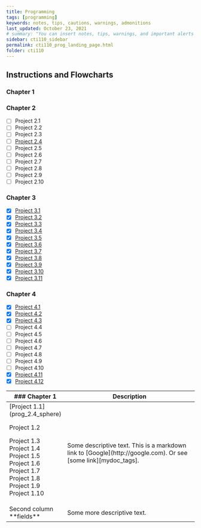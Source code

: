 ```yaml
---
title: Programming
tags: [programming]
keywords: notes, tips, cautions, warnings, admonitions
last_updated: October 23, 2021
# summary: "You can insert notes, tips, warnings, and important alerts in your content. These notes are stored as shortcodes made available through the linksrefs.hmtl include."
sidebar: cti110_sidebar
permalink: cti110_prog_landing_page.html
folder: cti110
---
```

## Instructions and Flowcharts

### Chapter 1

<!-- 
- [ ][Project 1.1](cti110_prog_2.4_sphere)
- [ ] Project 1.2
- [ ] Project 1.3
- [ ] Project 1.4
- [ ] Project 1.5
- [ ] Project 1.6
- [ ] Project 1.7
- [ ] Project 1.8
- [ ] Project 1.9
- [ ] Project 1.10 -->

### Chapter 2

- [ ] Project 2.1
- [ ] Project 2.2
- [ ] Project 2.3
- [ ] [Project 2.4](prog_2.4_sphere)
- [ ] Project 2.5
- [ ] Project 2.6
- [ ] Project 2.7
- [ ] Project 2.8
- [ ] Project 2.9
- [ ] Project 2.10

### Chapter 3

- [X] [Project 3.1](prog_3.1_equilateral)
- [X] [Project 3.2](prog_3.2_right)
- [X] [Project 3.3](prog_3.3_guess)
- [X] [Project 3.4](prog_3.4_bouncy)
- [X] [Project 3.5](prog_3.5_population)
- [X] [Project 3.6](prog_3.6_leibniz)
- [X] [Project 3.7](prog_3.7_salary)
- [X] [Project 3.8](prog_3.8_gcd)
- [X] [Project 3.9](prog_3.9_sum)
- [X] [Project 3.10](prog_3.10_tidbit)
- [X] [Project 3.11](prog_3.11_sevens)

### Chapter 4

- [X] [Project 4.1](prog_4.1_encrypt)
- [X] [Project 4.2](prog_4.2_decrypt)
- [X] [Project 4.3](prog_4.3_project_4.3)
- [ ] Project 4.4
- [ ] Project 4.5
- [ ] Project 4.6
- [ ] Project 4.7
- [ ] Project 4.8
- [ ] Project 4.9
- [ ] Project 4.10
- [X] [Project 4.11](prog_4.11_textanalysis)
- [X] [Project 4.12](prog_4.12_payroll)

<table>
<colgroup>
<col width="30%" />
<col width="70%" />
</colgroup>
<thead>
<tr class="header">
<th>### Chapter 1</th>
<th>Description</th>
</tr>
</thead>
<tbody>
<tr>
<td markdown="span">
[Project 1.1](prog_2.4_sphere)

Project 1.2

 Project 1.3
 Project 1.4
 Project 1.5
 Project 1.6
 Project 1.7
 Project 1.8
 Project 1.9
 Project 1.10
</td>
<td markdown="span">Some descriptive text. This is a markdown link to [Google](http://google.com). Or see [some link][mydoc_tags].</td>
</tr>
<tr>
<td markdown="span">Second column **fields**</td>
<td markdown="span">Some more descriptive text.
</td>
</tr>
</tbody>
</table>